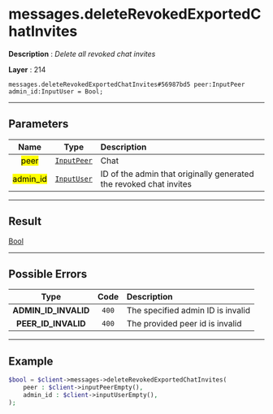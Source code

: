 # messages.deleteRevokedExportedChatInvites

**Description** : *Delete all revoked chat invites*

**Layer** : 214

```tl
messages.deleteRevokedExportedChatInvites#56987bd5 peer:InputPeer admin_id:InputUser = Bool;
```

---

## Parameters

| Name | Type | Description |
| :---: | :---: | :--- |
| <mark>peer</mark> | [`InputPeer`](type/InputPeer) | Chat |
| <mark>admin_id</mark> | [`InputUser`](type/InputUser) | ID of the admin that originally generated the revoked chat invites |

---

## Result

[Bool](type/Bool)

---

## Possible Errors

| Type | Code | Description |
| :---: | :---: | :--- |
| **ADMIN_ID_INVALID** | `400` | The specified admin ID is invalid |
| **PEER_ID_INVALID** | `400` | The provided peer id is invalid |

---

## Example

```php
$bool = $client->messages->deleteRevokedExportedChatInvites(
	peer : $client->inputPeerEmpty(),
	admin_id : $client->inputUserEmpty(),
);
```